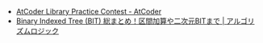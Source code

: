 - [AtCoder Library Practice Contest - AtCoder](https://atcoder.jp/contests/practice2)
- [Binary Indexed Tree (BIT) 総まとめ！区間加算や二次元BITまで | アルゴリズムロジック](https://algo-logic.info/binary-indexed-tree/)